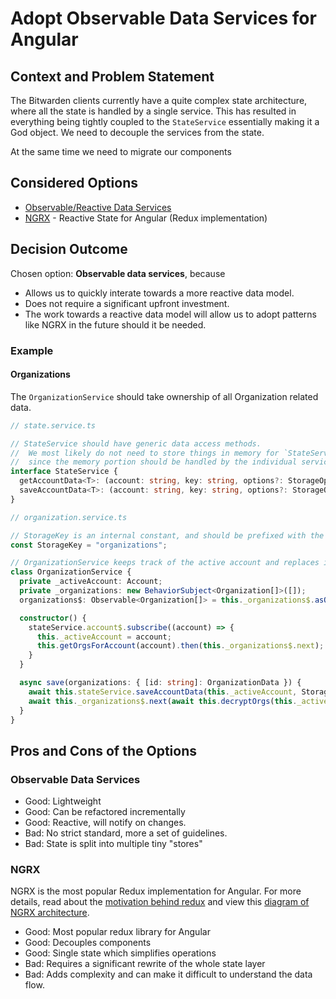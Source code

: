 # Adopt Observable Data Services for Angular

## Context and Problem Statement

The Bitwarden clients currently have a quite complex state architecture, where
all the state is handled by a single service. This has resulted in everything
being tightly coupled to the `StateService` essentially making it a God object.
We need to decouple the services from the state.

At the same time we need to migrate our components

## Considered Options

* [Observable/Reactive Data Services][observable]
* [NGRX](https://ngrx.io/) - Reactive State for Angular (Redux implementation)

## Decision Outcome

Chosen option: **Observable data services**, because

* Allows us to quickly interate towards a more reactive data model.
* Does not require a significant upfront investment.
* The work towards a reactive data model will allow us to adopt patterns like
NGRX in the future should it be needed.

### Example

#### Organizations

The `OrganizationService` should take ownership of all Organization related
data.

```ts
// state.service.ts

// StateService should have generic data access methods.
//  We most likely do not need to store things in memory for `StateService`
//  since the memory portion should be handled by the individual services.
interface StateService {
  getAccountData<T>: (account: string, key: string, options?: StorageOptions) => Promise<T>;
  saveAccountData<T>: (account: string, key: string, options?: StorageOptions) => Promise<T>;
}

// organization.service.ts

// StorageKey is an internal constant, and should be prefixed with the domain.
const StorageKey = "organizations";

// OrganizationService keeps track of the active account and replaces it's data if needed.
class OrganizationService {
  private _activeAccount: Account;
  private _organizations: new BehaviorSubject<Organization[]>([]);
  organizations$: Observable<Organization[]> = this._organizations$.asObservable();

  constructor() {
    stateService.account$.subscribe((account) => {
      this._activeAccount = account;
      this.getOrgsForAccount(account).then(this._organizations$.next);
    }
  }

  async save(organizations: { [id: string]: OrganizationData }) {
    await this.stateService.saveAccountData(this._activeAccount, StorageKey, organizations);
    await this._organizations$.next(await this.decryptOrgs(this._activeAccount, organizations));
  }
}
```

## Pros and Cons of the Options

### Observable Data Services

* Good: Lightweight
* Good: Can be refactored incrementally
* Good: Reactive, will notify on changes.
* Bad: No strict standard, more a set of guidelines.
* Bad: State is split into multiple tiny "stores"

### NGRX

NGRX is the most popular Redux implementation for Angular. For more details,
read about the [motivation behind redux][redux-motivation] and view this
[diagram of NGRX architecture](https://ngrx.io/guide/store).

* Good: Most popular redux library for Angular
* Good: Decouples components
* Good: Single state which simplifies operations
* Bad: Requires a significant rewrite of the whole state layer
* Bad: Adds complexity and can make it difficult to understand the data flow.

[observable]: https://blog.angular-university.io/how-to-build-angular2-apps-using-rxjs-observable-data-services-pitfalls-to-avoid/
[redux-motivation]: https://redux.js.org/understanding/thinking-in-redux/motivation